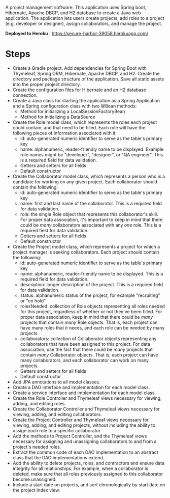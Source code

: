 A project management software. This application uses Spring boot, Hibernate, Apache DBCP, and H2 database to create a Java web application. The application lets users create projects, add roles to a project (e.g. developer or designer), assign collaborators, and manage the project.

**Deployed to Heroku** : https://secure-harbor-39058.herokuapp.com/

# Steps

- Create a Gradle project. Add dependencies for Spring Boot with Thymeleaf, Spring ORM, Hibernate, Apache DBCP, and H2. Create the directory and package structure of the application. Save all static assets into the proper project directory.
- Create the configuration files for Hibernate and an H2 database connection.
- Create a Java class for starting the application as a Spring Application and a Spring configuration class with two @Bean methods:
  - Method for initializing a LocalSessionFactoryBean
  - Method for initializing a DataSource
- Create the Role model class, which represents the roles each project could contain, and that need to be filled. Each role will have the following pieces of information associated with it:
  - id: auto-generated numeric identifier to serve as the table&#39;s primary key
  - name: alphanumeric, reader-friendly name to be displayed. Example role names might be &quot;developer&quot;, &quot;designer&quot;, or &quot;QA engineer&quot;. This is a required field for data validation.
  - Getters and setters for all fields
  - Default constructor
- Create the Collaborator model class, which represents a person who is a candidate for working on any given project. Each collaborator should contain the following:
  - id: auto-generated numeric identifier to serve as the table&#39;s primary key
  - name: first and last name of the collaborator. This is a required field for data validation.
  - role: the single Role object that represents this collaborator&#39;s skill. For proper data association, it&#39;s important to keep in mind that there could be _many_ collaborators associated with any _one_ role. This is a required field for data validation.
  - Getters and setters for all fields
  - Default constructor
- Create the Project model class, which represents a project for which a project manager is seeking collaborators. Each project should contain the following:
  - id: auto-generated numeric identifier to serve as the table&#39;s primary key
  - name: alphanumeric, reader-friendly name to be displayed. This is a required field for data validation.
  - description: longer description of the project. This is a required field for data validation.
  - status: alphanumeric status of the project, for example &quot;recruiting&quot; or &quot;on hold&quot;
  - rolesNeeded: collection of Role objects representing all roles needed for this project, regardless of whether or not they&#39;ve been filled. For proper data association, keep in mind that there could be _many_ projects that contain _many_ Role objects. That is, each project can have many roles that it needs, and each role can be needed by many projects.
  - collaborators: collection of Collaborator objects representing any collaborators that have been assigned to this project. For data association, use the fact that there could be _many_ projects that contain _many_ Collaborator objects. That is, each project can have many collaborators, and each collaborator can work on many projects.
  - Getters and setters for all fields
  - Default constructor
- Add JPA annotations to all model classes.
- Create a DAO interface and implementation for each model class.
- Create a service interface and implementation for each model class.
- Create the Role Controller and Thymeleaf views necessary for viewing, adding, and editing roles.
- Create the Collaborator Controller and Thymeleaf views necessary for viewing, adding, and editing collaborators.
- Create the Project Controller and Thymeleaf views necessary for viewing, adding, and editing projects, without including the ability to assign each role to a specific collaborator.
- Add the methods to Project Controller, and the Thymeleaf views necessary for assigning and unassigning collaborators to and from a project&#39;s needed roles.
- Extract the common code of each DAO implementation to an abstract class that the DAO implementations extend.
- Add the ability to delete projects, roles, and contractors and ensure data integrity for all relationships. For example, when a collaborator is deleted, make sure that all roles previously assigned to this collaborator become unassigned.
- Include a start date on projects, and sort chronologically by start date on the project index view.
